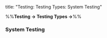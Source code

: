<frontmatter>
title: "Testing: Testing Types: System Testing"
</frontmatter>

<link rel="stylesheet" href="{{baseUrl}}/css/textbook.css">

<div class="website-content">

%%**Testing → Testing Types →**%%

### System Testing

<div id="main">

<include src="./what/embed.md" boilerplate  />

</div>
</div>
